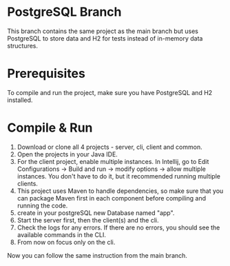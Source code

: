 # PostgreSQL Branch
This branch contains the same project as the main branch but uses PostgreSQL to store data and H2 for tests instead of in-memory data structures.

# Prerequisites
To compile and run the project, make sure you have PostgreSQL and H2 installed.

# Compile & Run

1. Download or clone all 4 projects - server, cli, client and common.
2. Open the projects in your Java IDE.
3. For the client project, enable multiple instances. In Intellij, go to Edit Configurations -> Build and run -> modify
   options -> allow multiple instances. You don't have to do it, but it recommended running multiple clients.
4. This project uses Maven to handle dependencies, so make sure that you can package Maven first in each component
   before compiling and running the code.
5. create in your postgreSQL new Database named "app".
6. Start the server first, then the client(s) and the cli.
7. Check the logs for any errors. If there are no errors, you should see the available commands in the CLI.
8. From now on focus only on the cli.

Now you can follow the same instruction from the main branch.